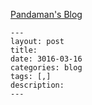 [Pandaman's Blog](http://blog.zhaohengbo.com)

```
---
layout: post
title: 
date: 3016-03-16
categories: blog
tags: [,]
description: 
---
```
